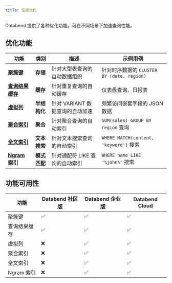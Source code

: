 ```yaml
---
title: 性能优化
---
```


Databend 提供了各种优化功能，可在不同场景下加速查询性能。

## 优化功能

| 功能 | 类别 | 描述 | 示例用例 |
|---------|----------|-------------|------------------|
| [**聚簇键**](00-cluster-key.md) | **存储** | 针对大型表查询的自动数据组织 | 针对时序数据的 `CLUSTER BY (date, region)` |
| [**查询结果缓存**](query-result-cache.md) | **缓存** | 针对重复查询的自动缓存 | 仪表盘查询、日报表 |
| [**虚拟列**](01-virtual-column.md) | **半结构化** | 针对 VARIANT 数据查询的自动加速 | 频繁访问嵌套字段的 JSON 数据 |
| [**聚合索引**](02-aggregating-index.md) | **聚合** | 针对聚合查询的自动索引 | `SUM(sales) GROUP BY region` 查询 |
| [**全文索引**](03-fulltext-index.md) | **文本搜索** | 针对文本搜索查询的自动索引 | `WHERE MATCH(content, 'keyword')` 搜索 |
| [**Ngram 索引**](ngram-index.md) | **模式匹配** | 针对通配符 LIKE 查询的自动索引 | `WHERE name LIKE '%john%'` 搜索 |

## 功能可用性

| 功能 | Databend 社区版 | Databend 企业版 | Databend Cloud |
|---------|-----------|------------|-------|
| 聚簇键 | ✅ | ✅ | ✅ |
| 查询结果缓存 | ✅ | ✅ | ✅ |
| 虚拟列 | ❌ | ✅ | ✅ |
| 聚合索引 | ❌ | ✅ | ✅ |
| 全文索引 | ❌ | ✅ | ✅ |
| Ngram 索引 | ❌ | ✅ | ✅ |